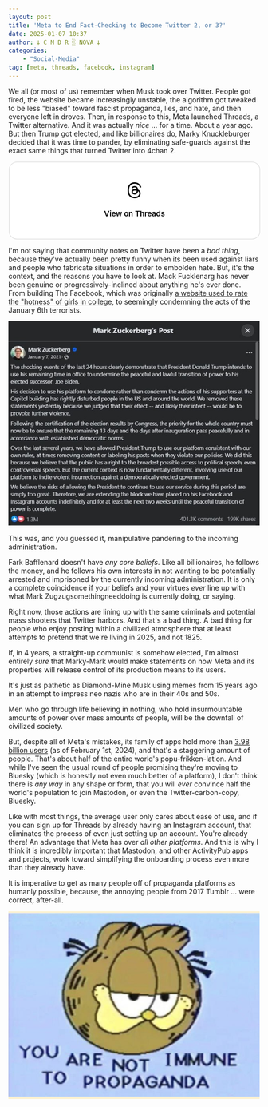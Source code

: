 ```yaml
---
layout: post
title: 'Meta to End Fact-Checking to Become Twitter 2, or 3?'
date: 2025-01-07 10:37
author: 𐕣 C M D R ░ NOVA 𐕣
categories:
    - "Social-Media"
tag: [meta, threads, facebook, instagram]
---
```

We all (or most of us) remember when Musk took over Twitter. People got fired, the website became increasingly unstable, the algorithm got tweaked to be less "biased" toward fascist propaganda, lies, and hate, and then everyone left in droves. Then, in response to this, Meta launched Threads, a Twitter alternative. And it was actually *nice* ... for a time. About a year ago. But then Trump got elected, and like billionaires do, Marky Knuckleburger decided that it was time to pander, by eliminating safe-guards against the exact same things that turned Twitter into 4chan 2.

<div class="threads-container">
<blockquote class="text-post-media" data-text-post-permalink="https://www.threads.net/@zuck/post/DEhgZJYJu5D" data-text-post-version="0" id="ig-tp-DEhgZJYJu5D" style=" background:#FFF; border-width: 1px; border-style: solid; border-color: #00000026; border-radius: 16px; max-width:540px; margin: 1px; min-width:270px; padding:0; width:99.375%; width:-webkit-calc(100% - 2px); width:calc(100% - 2px);"> <a href="https://www.threads.net/@zuck/post/DEhgZJYJu5D" style=" background:#FFFFFF; line-height:0; padding:0 0; text-align:center; text-decoration:none; width:100%; font-family: -apple-system, BlinkMacSystemFont, sans-serif;" target="_blank"> <div style=" padding: 40px; display: flex; flex-direction: column; align-items: center;"><div style=" display:block; height:32px; width:32px; padding-bottom:20px;"> <svg aria-label="Threads" height="32px" role="img" viewBox="0 0 192 192" width="32px" xmlns="http://www.w3.org/2000/svg"> <path d="M141.537 88.9883C140.71 88.5919 139.87 88.2104 139.019 87.8451C137.537 60.5382 122.616 44.905 97.5619 44.745C97.4484 44.7443 97.3355 44.7443 97.222 44.7443C82.2364 44.7443 69.7731 51.1409 62.102 62.7807L75.881 72.2328C81.6116 63.5383 90.6052 61.6848 97.2286 61.6848C97.3051 61.6848 97.3819 61.6848 97.4576 61.6855C105.707 61.7381 111.932 64.1366 115.961 68.814C118.893 72.2193 120.854 76.925 121.825 82.8638C114.511 81.6207 106.601 81.2385 98.145 81.7233C74.3247 83.0954 59.0111 96.9879 60.0396 116.292C60.5615 126.084 65.4397 134.508 73.775 140.011C80.8224 144.663 89.899 146.938 99.3323 146.423C111.79 145.74 121.563 140.987 128.381 132.296C133.559 125.696 136.834 117.143 138.28 106.366C144.217 109.949 148.617 114.664 151.047 120.332C155.179 129.967 155.42 145.8 142.501 158.708C131.182 170.016 117.576 174.908 97.0135 175.059C74.2042 174.89 56.9538 167.575 45.7381 153.317C35.2355 139.966 29.8077 120.682 29.6052 96C29.8077 71.3178 35.2355 52.0336 45.7381 38.6827C56.9538 24.4249 74.2039 17.11 97.0132 16.9405C119.988 17.1113 137.539 24.4614 149.184 38.788C154.894 45.8136 159.199 54.6488 162.037 64.9503L178.184 60.6422C174.744 47.9622 169.331 37.0357 161.965 27.974C147.036 9.60668 125.202 0.195148 97.0695 0H96.9569C68.8816 0.19447 47.2921 9.6418 32.7883 28.0793C19.8819 44.4864 13.2244 67.3157 13.0007 95.9325L13 96L13.0007 96.0675C13.2244 124.684 19.8819 147.514 32.7883 163.921C47.2921 182.358 68.8816 191.806 96.9569 192H97.0695C122.03 191.827 139.624 185.292 154.118 170.811C173.081 151.866 172.51 128.119 166.26 113.541C161.776 103.087 153.227 94.5962 141.537 88.9883ZM98.4405 129.507C88.0005 130.095 77.1544 125.409 76.6196 115.372C76.2232 107.93 81.9158 99.626 99.0812 98.6368C101.047 98.5234 102.976 98.468 104.871 98.468C111.106 98.468 116.939 99.0737 122.242 100.233C120.264 124.935 108.662 128.946 98.4405 129.507Z" /></svg></div><div style=" font-size: 15px; line-height: 21px; color: #000000; font-weight: 600; "> View on Threads</div></div></a></blockquote>
<script async src="https://www.threads.net/embed.js"></script>
</div>

I'm not saying that community notes on Twitter have been a *bad thing*, because they've actually been pretty funny when its been used against liars and people who fabricate situations in order to embolden hate. But, it's the context, and the reasons you have to look at. Mack Fucklenarg has never been genuine or progressively-inclined about anything he's ever done. From building The Facebook, which was originally <a href="https://www.eviemagazine.com/post/before-facebook-zuckerberg-created-a-girl-rating-site-facemash" target="_blank">a website used to rate the "hotness" of girls in college</a>, to seemingly condemning the acts of the January 6th terrorists.

<img src="/img/posts/meta-censors/jan6.jpg">

This was, and you guessed it, manipulative pandering to the incoming administration.

Fark Bafflenard doesn't have *any core beliefs*. Like all billionaires, he follows the money, and he follows his own interests in not wanting to be potentially arrested and imprisoned by the currently incoming administration. It is only a complete coincidence if your beliefs and your virtues *ever* line up with what Mark Zugzugsomethingneeddoing is currently doing, or saying.

Right now, those actions are lining up with the same criminals and potential mass shooters that Twitter harbors. And that's a bad thing. A bad thing for people who enjoy posting within a civilized atmosphere that at least attempts to pretend that we're living in 2025, and not 1825.

If, in 4 years, a straight-up communist is somehow elected, I'm almost entirely *sure* that Marky-Mark would make statements on how Meta and its properties will release control of its production means to its users.

It's just as pathetic as Diamond-Mine Musk using memes from 15 years ago in an attempt to impress neo nazis who are in their 40s and 50s.

Men who go through life believing in nothing, who hold insurmountable amounts of power over mass amounts of people, will be the downfall of civilized society.

But, despite all of Meta's mistakes, its family of apps hold more than <a href="https://variety.com/2024/digital/news/meta-q4-2023-earnings-record-revenue-monthly-users-1235894587/" target="_blank">3.98 billion users</a> (as of February 1st, 2024), and that's a staggering amount of people. That's about half of the entire world's popu-frikken-lation. And while I've seen the usual round of people promising they're moving to Bluesky (which is honestly not even much better of a platform), I don't think there is *any way* in any shape or form, that you will *ever* convince half the world's population to join Mastodon, or even the Twitter-carbon-copy, Bluesky.

Like with most things, the average user only cares about ease of use, and if you can sign up for Threads by already having an Instagram account, that eliminates the process of even just setting up an account. You're already there! An advantage that Meta has over *all other platforms*. And this is why I think it is incredibly important that Mastodon, and other ActivityPub apps and projects, work toward simplifying the onboarding process even more than they already have.

It is imperative to get as many people off of propaganda platforms as humanly possible, because, the annoying people from 2017 Tumblr ... were correct, after-all.

<img src="/img/posts/meta-censors/propaganda.png">
